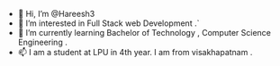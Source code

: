 - 👋 Hi, I’m @Hareesh3
- 👀 I’m interested in Full Stack web Development .`
- 🌱 I’m currently learning Bachelor of Technology , Computer Science Engineering .
- 📫 I am a student at LPU in 4th year. I am from visakhapatnam . 

<!---
Hareesh3/Hareesh3 is a ✨ special ✨ repository because its `README.md` (this file) appears on your GitHub profile.
You can click the Preview link to take a look at your changes.
--->
